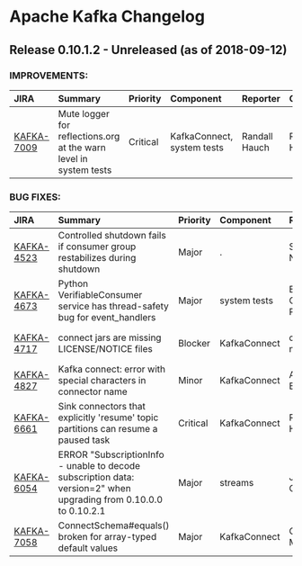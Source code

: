 
<!---
# Licensed to the Apache Software Foundation (ASF) under one
# or more contributor license agreements.  See the NOTICE file
# distributed with this work for additional information
# regarding copyright ownership.  The ASF licenses this file
# to you under the Apache License, Version 2.0 (the
# "License"); you may not use this file except in compliance
# with the License.  You may obtain a copy of the License at
#
#     http://www.apache.org/licenses/LICENSE-2.0
#
# Unless required by applicable law or agreed to in writing, software
# distributed under the License is distributed on an "AS IS" BASIS,
# WITHOUT WARRANTIES OR CONDITIONS OF ANY KIND, either express or implied.
# See the License for the specific language governing permissions and
# limitations under the License.
-->
# Apache Kafka Changelog

## Release 0.10.1.2 - Unreleased (as of 2018-09-12)



### IMPROVEMENTS:

| JIRA | Summary | Priority | Component | Reporter | Contributor |
|:---- |:---- | :--- |:---- |:---- |:---- |
| [KAFKA-7009](https://issues.apache.org/jira/browse/KAFKA-7009) | Mute logger for reflections.org at the warn level in system tests |  Critical | KafkaConnect, system tests | Randall Hauch | Randall Hauch |


### BUG FIXES:

| JIRA | Summary | Priority | Component | Reporter | Contributor |
|:---- |:---- | :--- |:---- |:---- |:---- |
| [KAFKA-4523](https://issues.apache.org/jira/browse/KAFKA-4523) | Controlled shutdown fails if consumer group restabilizes during shutdown |  Major | . | Steve Niemitz | Steve Niemitz |
| [KAFKA-4673](https://issues.apache.org/jira/browse/KAFKA-4673) | Python VerifiableConsumer service has thread-safety bug for event\_handlers |  Major | system tests | Ewen Cheslack-Postava | Ewen Cheslack-Postava |
| [KAFKA-4717](https://issues.apache.org/jira/browse/KAFKA-4717) | connect jars are missing LICENSE/NOTICE files |  Blocker | KafkaConnect | dan norwood | Ewen Cheslack-Postava |
| [KAFKA-4827](https://issues.apache.org/jira/browse/KAFKA-4827) | Kafka connect: error with special characters in connector name |  Minor | KafkaConnect | Aymeric Bouvet | Arjun Satish |
| [KAFKA-6661](https://issues.apache.org/jira/browse/KAFKA-6661) | Sink connectors that explicitly 'resume' topic partitions can resume a paused task |  Critical | KafkaConnect | Randall Hauch | Randall Hauch |
| [KAFKA-6054](https://issues.apache.org/jira/browse/KAFKA-6054) | ERROR "SubscriptionInfo - unable to decode subscription data: version=2" when upgrading from 0.10.0.0 to 0.10.2.1 |  Major | streams | James Cheng | Matthias J. Sax |
| [KAFKA-7058](https://issues.apache.org/jira/browse/KAFKA-7058) | ConnectSchema#equals() broken for array-typed default values |  Major | KafkaConnect | Gunnar Morling | Ewen Cheslack-Postava |


